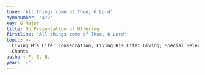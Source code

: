 ```yaml
---
tune: 'All things come of Thee, O Lord'
hymnnumber: '472'
key: G Major
title: On Presentation of Offering
firstline: 'All things come of Thee, O Lord'
topic: >-
  Living His Life: Consecration; Living His Life: Giving; Special Selections:
  Chants
author: F. E. B.
year: '-'
---
```

